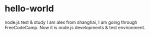 # hello-world
node.js test &amp; study
I am alex from shanghai, I am going through FreeCodeCamp.
Now it is node.js developments & test environment.
